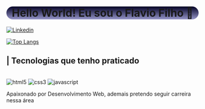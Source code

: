 <div style="display: block;
background-image: linear-gradient(to top, #9696c9, #020024); border-radius: 30px; text-align: center" width="40px" height="40px">
<h1> Hello World! Eu sou o Flavio Filho 🫡</h1>
</div>


[![Linkedin](https://img.shields.io/badge/LinkedIn-0077B5?style=for-the-badge&logo=linkedin&logoColor=white)](https://www.linkedin.com/in/flavio-nogueira-duarte-filho-628478239/)

[![Top Langs](https://github-readme-stats.vercel.app/api/top-langs/?username=filho-flavio)](https://github.com/anuraghazra/github-readme-stats)

## | Tecnologias que tenho praticado

<div style="display: inline-block"><br/>
<img alt="html5" src="https://img.shields.io/badge/HTML5-E34F26?style=for-the-badge&logo=html5&logoColor=white"/>
<img alt="css3" src="https://img.shields.io/badge/CSS3-1572B6?style=for-the-badge&logo=css3&logoColor=white"/>
<img alt="javascript" src="https://img.shields.io/badge/JavaScript-F7DF1E?style=for-the-badge&logo=javascript&logoColor=black"/>
</div>

Apaixonado por Desenvolvimento Web, ademais pretendo seguir carreira nessa área
